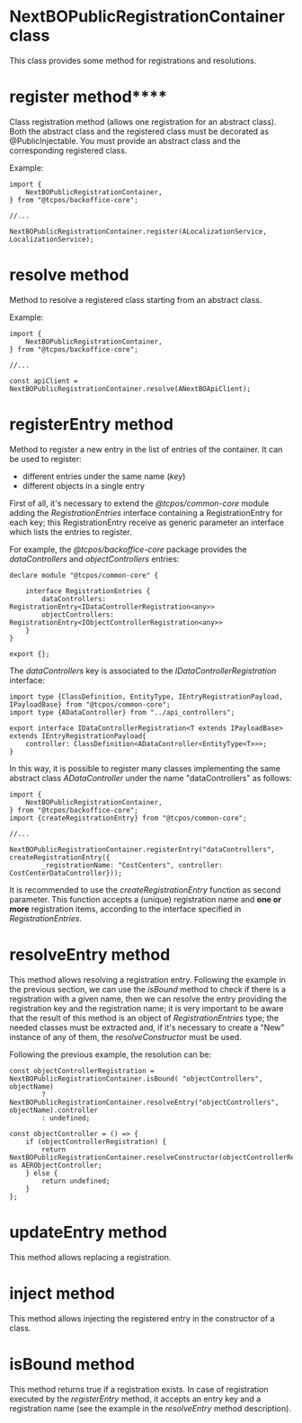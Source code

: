 # NextBOPublicRegistrationContainer class

This class provides some method for registrations and resolutions.

# register method****

Class registration method (allows one registration for an abstract class). Both the abstract class and
the registered class must be decorated as @PublicInjectable. You must provide an abstract class and the 
corresponding registered class.

Example:

```
import {
    NextBOPublicRegistrationContainer,
} from "@tcpos/backoffice-core";

//...

NextBOPublicRegistrationContainer.register(ALocalizationService, LocalizationService);
```

# resolve method

Method to resolve a registered class starting from an abstract class.

Example:

```
import {
    NextBOPublicRegistrationContainer,
} from "@tcpos/backoffice-core";

//...

const apiClient = NextBOPublicRegistrationContainer.resolve(ANextBOApiClient);
```

# registerEntry method

Method to register a new entry in the list of entries of the container. It can be used to register:
- different entries under the same name (_key_)
- different objects in a single entry

First of all, it's necessary to extend the _@tcpos/common-core_ module adding the _RegistrationEntries_ 
interface containing a RegistrationEntry for each key; this RegistrationEntry receive as generic parameter
an interface which lists the entries to register.

For example, the _@tcpos/backoffice-core_ package provides the _dataControllers_ and _objectControllers_
entries:

```
declare module "@tcpos/common-core" {

    interface RegistrationEntries {
        dataControllers: RegistrationEntry<IDataControllerRegistration<any>>
        objectControllers: RegistrationEntry<IObjectControllerRegistration<any>>
    }
}

export {};

```

The _dataControllers_ key is associated to the _IDataControllerRegistration_ interface:

```
import type {ClassDefinition, EntityType, IEntryRegistrationPayload, IPayloadBase} from "@tcpos/common-core";
import type {ADataController} from "../api_controllers";

export interface IDataControllerRegistration<T extends IPayloadBase> extends IEntryRegistrationPayload{
    controller: ClassDefinition<ADataController<EntityType<T>>>;
}
```

In this way, it is possible to register many classes implementing the same abstract class 
_ADataController_ under the name "dataControllers" as follows:

```
import {
    NextBOPublicRegistrationContainer,
} from "@tcpos/backoffice-core";
import {createRegistrationEntry} from "@tcpos/common-core";

//...

NextBOPublicRegistrationContainer.registerEntry("dataControllers", createRegistrationEntry({
        _registrationName: "CostCenters", controller: CostCenterDataController}));
```

It is recommended to use the _createRegistrationEntry_ function as second parameter. This function
accepts a (unique) registration name and __one or more__ registration items, according to the 
interface specified in _RegistrationEntries_.

# resolveEntry method

This method allows resolving a registration entry. Following the example in the previous section,
we can use the _isBound_ method to check if there is a registration with a given name, then we can 
resolve the entry providing the registration key and the registration name; it is very important
to be aware that the result of this method is an object of _RegistrationEntries_ type; the 
needed classes must be extracted and, if it's necessary to create a "New" instance of any of them,
the _resolveConstructor_ must be used.

Following the previous example, the resolution can be:
```
const objectControllerRegistration = NextBOPublicRegistrationContainer.isBound( "objectControllers", objectName)
        ? NextBOPublicRegistrationContainer.resolveEntry("objectControllers",  objectName).controller
        : undefined;

const objectController = () => {
    if (objectControllerRegistration) {
        return NextBOPublicRegistrationContainer.resolveConstructor(objectControllerRegistration) as AERObjectController;
    } else {
        return undefined;
    }
};

```

# updateEntry method

This method allows replacing a registration.

# inject method

This method allows injecting the registered entry in the constructor of a class.

# isBound method

This method returns true if a registration exists. In case of registration executed by the _registerEntry_ 
method, it accepts an entry key and a registration name (see the example in the _resolveEntry_ method 
description).



